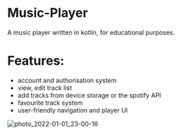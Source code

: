 # Music-Player

A music player written in kotlin, for educational purposes.

# Features:

- account and authorisation system
- view, edit track list
- add tracks from device storage or the spotify API
- favourite track system
- user-friendly navigation and player UI

![photo_2022-01-01_23-00-16](https://user-images.githubusercontent.com/87230143/147859141-cb7e64e8-9037-46c7-a910-8d9cc004c1bc.jpg)
